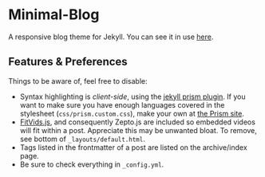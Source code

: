 Minimal-Blog 
============

A responsive blog theme for Jekyll. You can see it in use [here](http://nickw.it).

## Features & Preferences

Things to be aware of, feel free to disable:

 * Syntax highlighting is *client-side*, using the [jekyll prism plugin](https://github.com/gmurphey/jekyll-prism-plugin). If you want to make sure you have enough languages covered in the stylesheet (`css/prism.custom.css`), make your own at [the Prism site](http://prismjs.com/download.html).
 * [FitVids.js](http://fitvidsjs.com), and consequently Zepto.js are included so embedded videos will fit within a post. Appreciate this may be unwanted bloat. To remove, see bottom of `_layouts/default.html`.
 * Tags listed in the frontmatter of a post are listed on the archive/index page.
 * Be sure to check everything in `_config.yml`.

